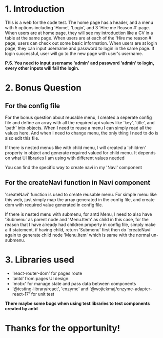 # 1. Introduction
This is a web for the code test. The home page has a header, and a menu with 5 options including 'Home', 'Login', and 3 'Hire me Reason #' page.
When users are at home page, they will see my introduction like a CV in a table at the same page.
When users are at each of the 'Hire me reason #' page, users can check out some basic information.
When users are at login page, they can input username and password to login in the same page. If login successful, user will
go to the new page with user's username. 

<b>P.S. You need to input username 'admin' and password 'admin' to login, every other inputs will fail the login.</b>

# 2. Bonus Question
## For the config file
For the bonus question about reusable menu, I created a seperate config file and define an array with all the
required api values like 'key', 'title', and 'path' into objects. When I need to reuse a menu I can simply read all the values here. And when I need to change menu, the only thing I need to do is also edit this file.

If there is nested menus like with child menu, I will created a 'children' property in object and generate
required valued for child menu. It depends on what UI libraries I am using with different values needed

You can find the specific way to create navi in my 'Navi' component

## For the createNavi function in Navi component

'createNavi' function is used to create reusable menu. For simple menu like this web, just simply map the array generated
in the config file, and create dom with required value generated in config file.

If there is nested menu with submenu, for antd Menu, I need to also have 'Submenu' as parent node and 'Menu.Item' as child
in this case, for the reason that I have already had children property in config file, simply make a if statement. if having
child, return 'Submenu' first then do 'createNavi' again to generate child node 'Menu.Item' which is same with the normal
un-submenu.

# 3. Libraries used
- 'react-router-dom' for pages route
- 'antd' from pages UI design
- 'mobx' for manage state and pass data between components
- '@testing-library/react', 'enzyme' and '@wojtekmaj/enzyme-adapter-react-17' for unit test

<b>There maybe some bugs when using test libraries to test components created by antd</b>


# Thanks for the opportunity!
